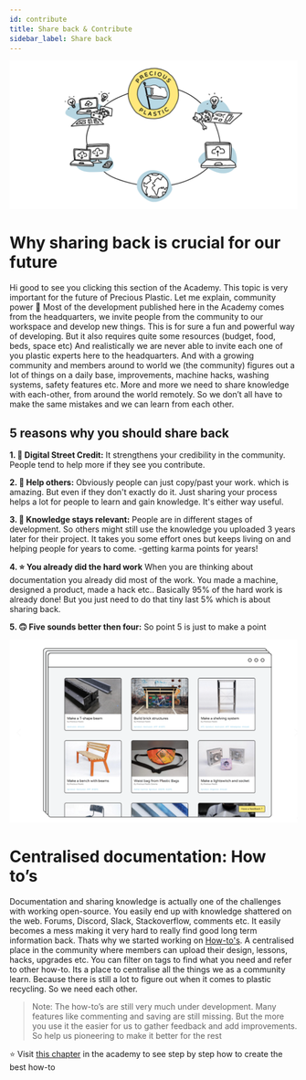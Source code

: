 ```yaml
---
id: contribute
title: Share back & Contribute
sidebar_label: Share back
---
```


<style>
:root {
  --highlight: #f2a5c1;
  --hover: #f2a5c1;
}
</style>

<img src="../assets/universe/ecosystem.png"/>

# Why sharing back is crucial for our future

Hi good to see you clicking this section of the Academy. This topic is very important for the future of Precious Plastic. Let me explain, community power 💪 Most of the development published here in the Academy comes from the headquarters, we invite people from the community to our workspace and develop new things. This is for sure a fun and powerful way of developing. But it also requires quite some resources (budget, food, beds, space etc) And realistically we are never able to invite each one of you plastic experts here to the headquarters. And with a growing community and members around to world we (the community) figures out a lot of things on a daily base, improvements, machine hacks, washing systems, safety features etc. More and more we need to share knowledge with each-other, from around the world remotely. So we don’t all have to make the same mistakes and we can learn from each other.


## 5 reasons why you should share back

__1. 🏅 Digital Street Credit:__ It strengthens your credibility in the community. People tend to help more if they see you contribute.

__2. 🤝 Help others:__ Obviously people can just copy/past your work. which is amazing. But even if they don't exactly do it. Just sharing your process helps a lot for people to learn and gain knowledge. It's either way useful.

__3. 📝 Knowledge stays relevant:__ People are in different stages of development. So others might still use the knowledge you uploaded 3 years later for their project. It takes you some effort ones but keeps living on and helping people for years to come. -getting karma points for years!

__4. ⭐️ You already did the hard work__ When you are thinking about documentation you already did most of the work. You made a machine, designed a product, made a hack etc.. Basically 95% of the hard work is already done! But you just need to do that tiny last 5% which is about sharing back.

__5. 🙃 Five sounds better then four:__ So point 5 is just to make a point

<img src="../assets/universe/how-to.png"/>


# Centralised documentation: How to’s

Documentation and sharing knowledge is actually one of the challenges with working open-source. You easily end up with knowledge shattered on the web. Forums, Discord, Slack, Stackoverflow, comments etc. It easily becomes a mess making it very hard to really find good long term information back. Thats why we started working on [How-to's](https://community.preciousplastic.com/how-to). A centralised place in the community where members can upload their design, lessons, hacks, upgrades etc. You can filter on tags to find what you need and refer to other how-to. Its a place to centralise all the things we as a community learn. Because there is still a lot to figure out when it comes to plastic recycling. So we need each other.

> Note: The how-to’s are still very much under development. Many features like commenting and saving are still missing. But the more you use it the easier for us to gather feedback and add improvements. So help us pioneering to make it better for the rest

⭐️ Visit [this chapter](https://community.preciousplastic.com/academy/create/howto) in the academy to see step by step how to create the best how-to
